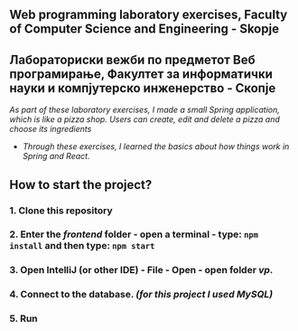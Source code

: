 ## Web programming laboratory exercises, Faculty of Computer Science and Engineering - Skopje
## Лабораториски вежби по предметот Веб програмирање, Факултет за информатички науки и компјутерско инженерство - Скопје



 *As part of these laboratory exercises, I made a small Spring application, which is like a pizza shop. 
 Users can create, edit and delete a  pizza and choose its ingredients*
 
 * *Through these exercises, I learned the basics about how things work in Spring and React.*
 
 ## How to start the project?
### 1. Clone this repository
### 2. Enter the *frontend* folder - open a terminal - type: `npm install`  and then type: `npm start`
### 3. Open IntelliJ (or other IDE) - File - Open - open folder *vp*.
### 4. Connect to the database. *(for this project I used MySQL)*
### 5. Run

